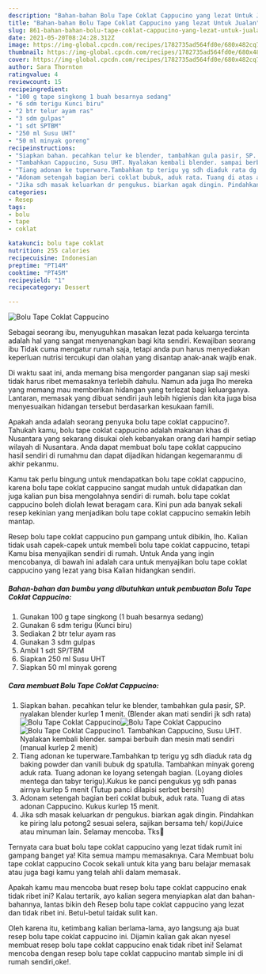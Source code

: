 ```yaml
---
description: "Bahan-bahan Bolu Tape Coklat Cappucino yang lezat Untuk Jualan"
title: "Bahan-bahan Bolu Tape Coklat Cappucino yang lezat Untuk Jualan"
slug: 861-bahan-bahan-bolu-tape-coklat-cappucino-yang-lezat-untuk-jualan
date: 2021-05-20T08:24:28.312Z
image: https://img-global.cpcdn.com/recipes/1782735ad564fd0e/680x482cq70/bolu-tape-coklat-cappucino-foto-resep-utama.jpg
thumbnail: https://img-global.cpcdn.com/recipes/1782735ad564fd0e/680x482cq70/bolu-tape-coklat-cappucino-foto-resep-utama.jpg
cover: https://img-global.cpcdn.com/recipes/1782735ad564fd0e/680x482cq70/bolu-tape-coklat-cappucino-foto-resep-utama.jpg
author: Sara Thornton
ratingvalue: 4
reviewcount: 15
recipeingredient:
- "100 g tape singkong 1 buah besarnya sedang"
- "6 sdm terigu Kunci biru"
- "2 btr telur ayam ras"
- "3 sdm gulpas"
- "1 sdt SPTBM"
- "250 ml Susu UHT"
- "50 ml minyak goreng"
recipeinstructions:
- "Siapkan bahan. pecahkan telur ke blender, tambahkan gula pasir, SP. nyalakan blender kurlep 1 menit. (Blender akan mati sendiri jk sdh rata)"
- "Tambahkan Cappucino, Susu UHT. Nyalakan kembali blender. sampai berbuih dan mesin mati sendiri (manual kurlep 2 menit)"
- "Tiang adonan ke tuperware.Tambahkan tp terigu yg sdh diaduk rata dg baking powder dan vanili bubuk dg spatulla. Tambahkan minyak goreng aduk rata. Tuang adonan ke loyang setengah bagian. (Loyang dioles mentega dan tabyr terigu).Kukus ke panci pengukus yg sdh panas airnya kurlep 5 menit (Tutup panci dilapisi serbet bersih)"
- "Adonam setengah bagian beri coklat bubuk, aduk rata. Tuang di atas adonan Cappucino. Kukus kurlep 15 menit."
- "Jika sdh masak keluarkan dr pengukus. biarkan agak dingin. Pindahkan ke piring lalu potong2 sesuai selera, sajikan bersama teh/ kopi/Juice atau minuman lain. Selamay mencoba. Tks🙏"
categories:
- Resep
tags:
- bolu
- tape
- coklat

katakunci: bolu tape coklat 
nutrition: 255 calories
recipecuisine: Indonesian
preptime: "PT14M"
cooktime: "PT45M"
recipeyield: "1"
recipecategory: Dessert

---
```



![Bolu Tape Coklat Cappucino](https://img-global.cpcdn.com/recipes/1782735ad564fd0e/680x482cq70/bolu-tape-coklat-cappucino-foto-resep-utama.jpg)

Sebagai seorang ibu, menyuguhkan masakan lezat pada keluarga tercinta adalah hal yang sangat menyenangkan bagi kita sendiri. Kewajiban seorang ibu Tidak cuma mengatur rumah saja, tetapi anda pun harus menyediakan keperluan nutrisi tercukupi dan olahan yang disantap anak-anak wajib enak.

Di waktu  saat ini, anda memang bisa mengorder panganan siap saji meski tidak harus ribet memasaknya terlebih dahulu. Namun ada juga lho mereka yang memang mau memberikan hidangan yang terlezat bagi keluarganya. Lantaran, memasak yang dibuat sendiri jauh lebih higienis dan kita juga bisa menyesuaikan hidangan tersebut berdasarkan kesukaan famili. 



Apakah anda adalah seorang penyuka bolu tape coklat cappucino?. Tahukah kamu, bolu tape coklat cappucino adalah makanan khas di Nusantara yang sekarang disukai oleh kebanyakan orang dari hampir setiap wilayah di Nusantara. Anda dapat membuat bolu tape coklat cappucino hasil sendiri di rumahmu dan dapat dijadikan hidangan kegemaranmu di akhir pekanmu.

Kamu tak perlu bingung untuk mendapatkan bolu tape coklat cappucino, karena bolu tape coklat cappucino sangat mudah untuk didapatkan dan juga kalian pun bisa mengolahnya sendiri di rumah. bolu tape coklat cappucino boleh diolah lewat beragam cara. Kini pun ada banyak sekali resep kekinian yang menjadikan bolu tape coklat cappucino semakin lebih mantap.

Resep bolu tape coklat cappucino pun gampang untuk dibikin, lho. Kalian tidak usah capek-capek untuk membeli bolu tape coklat cappucino, tetapi Kamu bisa menyajikan sendiri di rumah. Untuk Anda yang ingin mencobanya, di bawah ini adalah cara untuk menyajikan bolu tape coklat cappucino yang lezat yang bisa Kalian hidangkan sendiri.

<!--inarticleads1-->

##### Bahan-bahan dan bumbu yang dibutuhkan untuk pembuatan Bolu Tape Coklat Cappucino:

1. Gunakan 100 g tape singkong (1 buah besarnya sedang)
1. Gunakan 6 sdm terigu (Kunci biru)
1. Sediakan 2 btr telur ayam ras
1. Gunakan 3 sdm gulpas
1. Ambil 1 sdt SP/TBM
1. Siapkan 250 ml Susu UHT
1. Siapkan 50 ml minyak goreng




<!--inarticleads2-->

##### Cara membuat Bolu Tape Coklat Cappucino:

1. Siapkan bahan. pecahkan telur ke blender, tambahkan gula pasir, SP. nyalakan blender kurlep 1 menit. (Blender akan mati sendiri jk sdh rata)
<img src="https://img-global.cpcdn.com/steps/7cac33e40ba7a28c/160x128cq70/bolu-tape-coklat-cappucino-langkah-memasak-1-foto.jpg" alt="Bolu Tape Coklat Cappucino"><img src="https://img-global.cpcdn.com/steps/3f552fcbdbd7c56f/160x128cq70/bolu-tape-coklat-cappucino-langkah-memasak-1-foto.jpg" alt="Bolu Tape Coklat Cappucino"><img src="https://img-global.cpcdn.com/steps/fb689810d4288ab2/160x128cq70/bolu-tape-coklat-cappucino-langkah-memasak-1-foto.jpg" alt="Bolu Tape Coklat Cappucino">1. Tambahkan Cappucino, Susu UHT. Nyalakan kembali blender. sampai berbuih dan mesin mati sendiri (manual kurlep 2 menit)
1. Tiang adonan ke tuperware.Tambahkan tp terigu yg sdh diaduk rata dg baking powder dan vanili bubuk dg spatulla. Tambahkan minyak goreng aduk rata. Tuang adonan ke loyang setengah bagian. (Loyang dioles mentega dan tabyr terigu).Kukus ke panci pengukus yg sdh panas airnya kurlep 5 menit (Tutup panci dilapisi serbet bersih)
1. Adonam setengah bagian beri coklat bubuk, aduk rata. Tuang di atas adonan Cappucino. Kukus kurlep 15 menit.
1. Jika sdh masak keluarkan dr pengukus. biarkan agak dingin. Pindahkan ke piring lalu potong2 sesuai selera, sajikan bersama teh/ kopi/Juice atau minuman lain. Selamay mencoba. Tks🙏




Ternyata cara buat bolu tape coklat cappucino yang lezat tidak rumit ini gampang banget ya! Kita semua mampu memasaknya. Cara Membuat bolu tape coklat cappucino Cocok sekali untuk kita yang baru belajar memasak atau juga bagi kamu yang telah ahli dalam memasak.

Apakah kamu mau mencoba buat resep bolu tape coklat cappucino enak tidak ribet ini? Kalau tertarik, ayo kalian segera menyiapkan alat dan bahan-bahannya, lantas bikin deh Resep bolu tape coklat cappucino yang lezat dan tidak ribet ini. Betul-betul taidak sulit kan. 

Oleh karena itu, ketimbang kalian berlama-lama, ayo langsung aja buat resep bolu tape coklat cappucino ini. Dijamin kalian gak akan nyesel membuat resep bolu tape coklat cappucino enak tidak ribet ini! Selamat mencoba dengan resep bolu tape coklat cappucino mantab simple ini di rumah sendiri,oke!.

